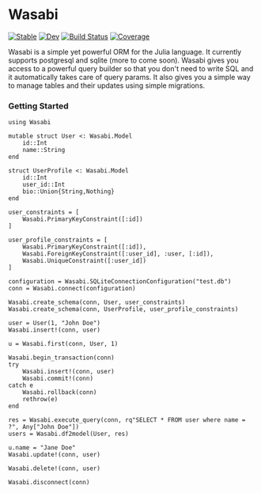 # Wasabi

[![Stable](https://img.shields.io/badge/docs-stable-blue.svg)](https://iskyd.github.io/Wasabi.jl/stable/)
[![Dev](https://img.shields.io/badge/docs-dev-blue.svg)](https://iskyd.github.io/Wasabi.jl/dev/)
[![Build Status](https://github.com/iskyd/Wasabi.jl/actions/workflows/CI.yml/badge.svg?branch=main)](https://github.com/iskyd/Wasabi.jl/actions/workflows/CI.yml?query=branch%3Amain)
[![Coverage](https://codecov.io/gh/iskyd/Wasabi.jl/branch/main/graph/badge.svg)](https://codecov.io/gh/iskyd/Wasabi.jl)


Wasabi is a simple yet powerful ORM for the Julia language. It currently supports postgresql and sqlite (more to come soon). Wasabi gives you access to a powerful query builder so that you don't need to write SQL and it automatically takes care of query params. It also gives you a simple way to manage tables and their updates using simple migrations.

### Getting Started

```
using Wasabi

mutable struct User <: Wasabi.Model
    id::Int
    name::String
end

struct UserProfile <: Wasabi.Model
    id::Int
    user_id::Int
    bio::Union{String,Nothing}
end

user_constraints = [
    Wasabi.PrimaryKeyConstraint([:id])
]

user_profile_constraints = [
    Wasabi.PrimaryKeyConstraint([:id]),
    Wasabi.ForeignKeyConstraint([:user_id], :user, [:id]),
    Wasabi.UniqueConstraint([:user_id])
]

configuration = Wasabi.SQLiteConnectionConfiguration("test.db")
conn = Wasabi.connect(configuration)

Wasabi.create_schema(conn, User, user_constraints)
Wasabi.create_schema(conn, UserProfile, user_profile_constraints)

user = User(1, "John Doe")
Wasabi.insert!(conn, user)

u = Wasabi.first(conn, User, 1)

Wasabi.begin_transaction(conn)
try
    Wasabi.insert!(conn, user)
    Wasabi.commit!(conn)
catch e
    Wasabi.rollback(conn)
    rethrow(e)
end

res = Wasabi.execute_query(conn, rq"SELECT * FROM user where name = ?", Any["John Doe"])
users = Wasabi.df2model(User, res)

u.name = "Jane Doe"
Wasabi.update!(conn, user)

Wasabi.delete!(conn, user)

Wasabi.disconnect(conn)
```